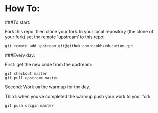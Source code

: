 # How To:

###To start:

Fork this repo, then clone your fork. In your local repository (the clone of your fork) set the remote 'upstream' to this repo:

```
git remote add upstream git@github.com:osobh/education.git
```

###Every day:

First: get the new code from the upstream:

```
git checkout master
git pull upstream master
```

Second: Work on the warmup for the day. 

Third: when you've completed the warmup push your work to your fork

```
git push origin master
```
